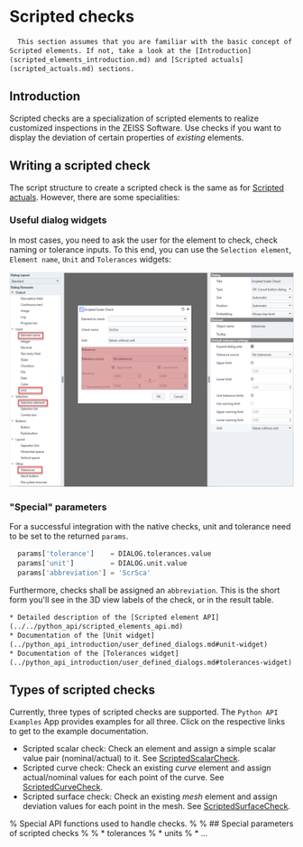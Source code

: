 # Scripted checks

```{note}
  This section assumes that you are familiar with the basic concept of Scripted elements. If not, take a look at the [Introduction](scripted_elements_introduction.md) and [Scripted actuals](scripted_actuals.md) sections.
```
## Introduction

Scripted checks are a specialization of scripted elements to realize customized inspections in the ZEISS Software. Use checks if you want to display the deviation of certain properties of *existing* elements.

## Writing a scripted check

The script structure to create a scripted check is the same as for [Scripted actuals](scripted_actuals.md). However, there are some specialities:

### Useful dialog widgets

In most cases, you need to ask the user for the element to check, check naming or tolerance inputs. To this end, you can use the `Selection element`, `Element name`, `Unit` and `Tolerances` widgets:

![Widgets for scripted checks](assets/scripted_check_widgets.png)

### "Special" parameters

For a successful integration with the native checks, unit and tolerance need to be set to the returned `params`.

```python
  params['tolerance']    = DIALOG.tolerances.value
  params['unit']         = DIALOG.unit.value
  params['abbreviation'] = 'ScrSca'
```

Furthermore, checks shall be assigned an `abbreviation`. This is the short form you'll see in the 3D view labels of the check, or in the result table.

```{seealso}
* Detailed description of the [Scripted element API](../../python_api/scripted_elements_api.md)
* Documentation of the [Unit widget](../python_api_introduction/user_defined_dialogs.md#unit-widget)
* Documentation of the [Tolerances widget](../python_api_introduction/user_defined_dialogs.md#tolerances-widget) 
```

## Types of scripted checks

Currently, three types of scripted checks are supported. The `Python API Examples` App provides examples for all three. Click on the respective links to get to the example documentation.

* Scripted scalar check: Check an element and assign a simple scalar value pair (nominal/actual) to it. See <a href="https://github.com/ZEISS/zeiss-inspect-app-examples/blob/main/AppExamples/scripted_checks/ScriptedScalarCheck/doc/Documentation.md">ScriptedScalarCheck</a>.
* Scripted curve check: Check an existing *curve* element and assign actual/nominal values for each point of the curve. See <a href="https://github.com/ZEISS/zeiss-inspect-app-examples/blob/main/AppExamples/scripted_checks/ScriptedCurveCheck/doc/Documentation.md">ScriptedCurveCheck</a>.
* Scripted surface check: Check an existing *mesh* element and assign deviation values for each point in the mesh. See <a href="https://github.com/ZEISS/zeiss-inspect-app-examples/blob/main/AppExamples/scripted_checks/ScriptedSurfaceCheck/doc/Documentation.md">ScriptedSurfaceCheck</a>.

% Special API functions used to handle checks.
% 
% ## Special parameters of scripted checks
% 
% * tolerances
% * units
% * ...
